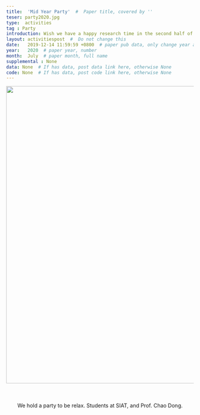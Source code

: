 ```yaml
---
title:  'Mid Year Party'  #  Paper title, covered by ''
teser: party2020.jpg
type:  activities
tag : Party
introduction: Wish we have a happy research time in the second half of the year
layout: activitiespost  #  Do not change this
date:   2019-12-14 11:59:59 +0800  # paper pub data, only change year and month according to this format
year:   2020  # paper year, number
month:  July  # paper month, full name
supplemental : None
data: None  # If has data, post data link here, otherwise None
code: None  # If has data, post code link here, otherwise None
---
```


<center><img src="http://xpixel.group/images/activities/party2020.jpg" width = "800" height = "auto"/></center>

&nbsp;
&nbsp;
<center>
<p style="font-size:20px;width:100%;text-align:center" >

We hold a party to be relax. Students at SIAT, and Prof. Chao Dong.
</p>
</center>
&nbsp;



